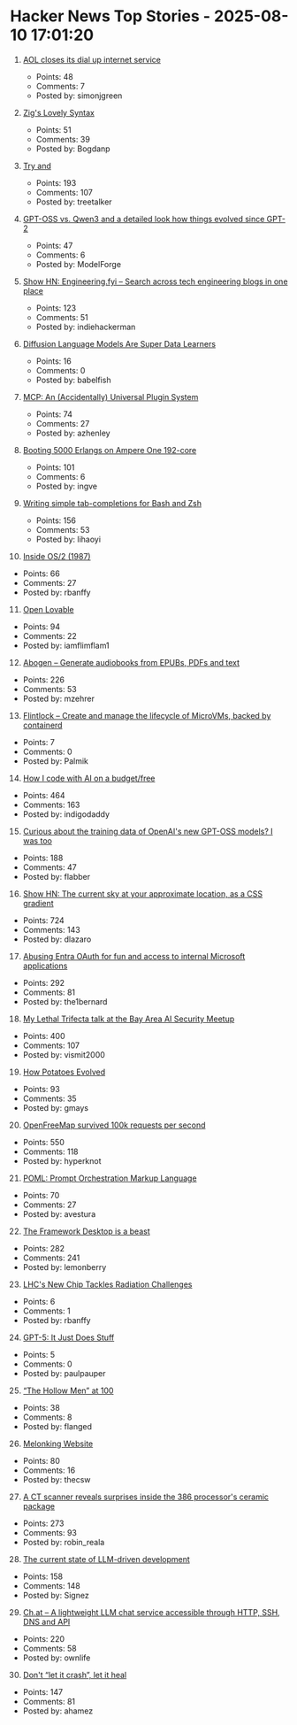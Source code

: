 # Hacker News Top Stories - 2025-08-10 17:01:20

1. [AOL closes its dial up internet service](https://www.ispreview.co.uk/index.php/2025/08/after-34-years-aol-finally-closes-its-dial-up-internet-service.html)
   - Points: 48
   - Comments: 7
   - Posted by: simonjgreen

2. [Zig's Lovely Syntax](https://matklad.github.io/2025/08/09/zigs-lovely-syntax.html)
   - Points: 51
   - Comments: 39
   - Posted by: Bogdanp

3. [Try and](https://ygdp.yale.edu/phenomena/try-and)
   - Points: 193
   - Comments: 107
   - Posted by: treetalker

4. [GPT-OSS vs. Qwen3 and a detailed look how things evolved since GPT-2](https://magazine.sebastianraschka.com/p/from-gpt-2-to-gpt-oss-analyzing-the)
   - Points: 47
   - Comments: 6
   - Posted by: ModelForge

5. [Show HN: Engineering.fyi – Search across tech engineering blogs in one place](https://engineering.fyi/)
   - Points: 123
   - Comments: 51
   - Posted by: indiehackerman

6. [Diffusion Language Models Are Super Data Learners](https://jinjieni.notion.site/Diffusion-Language-Models-are-Super-Data-Learners-239d8f03a866800ab196e49928c019ac)
   - Points: 16
   - Comments: 0
   - Posted by: babelfish

7. [MCP: An (Accidentally) Universal Plugin System](https://worksonmymachine.ai/p/mcp-an-accidentally-universal-plugin)
   - Points: 74
   - Comments: 27
   - Posted by: azhenley

8. [Booting 5000 Erlangs on Ampere One 192-core](https://underjord.io/booting-5000-erlangs-on-ampere-one.html)
   - Points: 101
   - Comments: 6
   - Posted by: ingve

9. [Writing simple tab-completions for Bash and Zsh](https://mill-build.org/blog/14-bash-zsh-completion.html)
   - Points: 156
   - Comments: 53
   - Posted by: lihaoyi

10. [Inside OS/2 (1987)](https://gitpi.us/article-archive/inside-os2/)
   - Points: 66
   - Comments: 27
   - Posted by: rbanffy

11. [Open Lovable](https://github.com/mendableai/open-lovable)
   - Points: 94
   - Comments: 22
   - Posted by: iamflimflam1

12. [Abogen – Generate audiobooks from EPUBs, PDFs and text](https://github.com/denizsafak/abogen)
   - Points: 226
   - Comments: 53
   - Posted by: mzehrer

13. [Flintlock – Create and manage the lifecycle of MicroVMs, backed by containerd](https://github.com/liquidmetal-dev/flintlock)
   - Points: 7
   - Comments: 0
   - Posted by: Palmik

14. [How I code with AI on a budget/free](https://wuu73.org/blog/aiguide1.html)
   - Points: 464
   - Comments: 163
   - Posted by: indigodaddy

15. [Curious about the training data of OpenAI's new GPT-OSS models? I was too](https://twitter.com/jxmnop/status/1953899426075816164)
   - Points: 188
   - Comments: 47
   - Posted by: flabber

16. [Show HN: The current sky at your approximate location, as a CSS gradient](https://sky.dlazaro.ca)
   - Points: 724
   - Comments: 143
   - Posted by: dlazaro

17. [Abusing Entra OAuth for fun and access to internal Microsoft applications](https://research.eye.security/consent-and-compromise/)
   - Points: 292
   - Comments: 81
   - Posted by: the1bernard

18. [My Lethal Trifecta talk at the Bay Area AI Security Meetup](https://simonwillison.net/2025/Aug/9/bay-area-ai/)
   - Points: 400
   - Comments: 107
   - Posted by: vismit2000

19. [How Potatoes Evolved](https://www.nhm.ac.uk/discover/news/2025/july/we-finally-solved-the-mystery-of-how-potatoes-evolved.html)
   - Points: 93
   - Comments: 35
   - Posted by: gmays

20. [OpenFreeMap survived 100k requests per second](https://blog.hyperknot.com/p/openfreemap-survived-100000-requests)
   - Points: 550
   - Comments: 118
   - Posted by: hyperknot

21. [POML: Prompt Orchestration Markup Language](https://github.com/microsoft/poml)
   - Points: 70
   - Comments: 27
   - Posted by: avestura

22. [The Framework Desktop is a beast](https://world.hey.com/dhh/the-framework-desktop-is-a-beast-636fb4ff)
   - Points: 282
   - Comments: 241
   - Posted by: lemonberry

23. [LHC's New Chip Tackles Radiation Challenges](https://spectrum.ieee.org/lhc-radiation-chip)
   - Points: 6
   - Comments: 1
   - Posted by: rbanffy

24. [GPT-5: It Just Does Stuff](https://www.oneusefulthing.org/p/gpt-5-it-just-does-stuff)
   - Points: 5
   - Comments: 0
   - Posted by: paulpauper

25. [“The Hollow Men” at 100](https://prufrock.substack.com/p/the-the-hollow-men-at-100)
   - Points: 38
   - Comments: 8
   - Posted by: flanged

26. [Melonking Website](https://melonking.net/)
   - Points: 80
   - Comments: 16
   - Posted by: thecsw

27. [A CT scanner reveals surprises inside the 386 processor's ceramic package](https://www.righto.com/2025/08/intel-386-package-ct-scan.html)
   - Points: 273
   - Comments: 93
   - Posted by: robin_reala

28. [The current state of LLM-driven development](http://blog.tolki.dev/posts/2025/08-07-llms/)
   - Points: 158
   - Comments: 148
   - Posted by: Signez

29. [Ch.at – A lightweight LLM chat service accessible through HTTP, SSH, DNS and API](https://ch.at/)
   - Points: 220
   - Comments: 58
   - Posted by: ownlife

30. [Don't “let it crash”, let it heal](https://www.zachdaniel.dev/p/elixir-misconceptions-1)
   - Points: 147
   - Comments: 81
   - Posted by: ahamez

